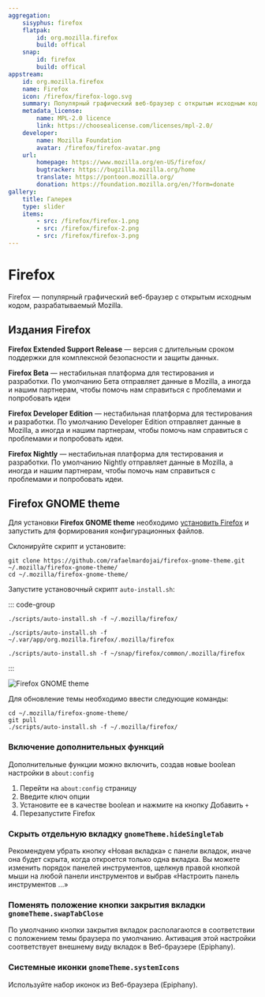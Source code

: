 ```yaml
---
aggregation:
    sisyphus: firefox
    flatpak:
        id: org.mozilla.firefox
        build: offical
    snap:
        id: firefox
        build: offical
appstream:
    id: org.mozilla.firefox
    name: Firefox
    icon: /firefox/firefox-logo.svg
    summary: Популярный графический веб-браузер с открытым исходным кодом, разрабатываемый Mozilla.
    metadata_license:
        name: MPL-2.0 licence
        link: https://choosealicense.com/licenses/mpl-2.0/
    developer:
        name: Mozilla Foundation
        avatar: /firefox/firefox-avatar.png
    url:
        homepage: https://www.mozilla.org/en-US/firefox/
        bugtracker: https://bugzilla.mozilla.org/home
        translate: https://pontoon.mozilla.org/
        donation: https://foundation.mozilla.org/en/?form=donate
gallery:
    title: Галерея
    type: slider
    items:
        - src: /firefox/firefox-1.png
        - src: /firefox/firefox-2.png
        - src: /firefox/firefox-3.png
---
```




# Firefox

Firefox — популярный графический веб-браузер с открытым исходным кодом, разрабатываемый Mozilla.

<AGWGallery />

## Издания Firefox

**Firefox Extended Support Release** — версия с длительным сроком поддержки для комплексной безопасности и защиты данных.

**Firefox Beta** — нестабильная платформа для тестирования и разработки. По умолчанию Бета отправляет данные в Mozilla, а иногда и нашим партнерам, чтобы помочь нам справиться с проблемами и попробовать идеи

**Firefox Developer Edition** — нестабильная платформа для тестирования и разработки. По умолчанию Developer Edition отправляет данные в Mozilla, а иногда и нашим партнерам, чтобы помочь нам справиться с проблемами и попробовать идеи.

**Firefox Nightly** — нестабильная платформа для тестирования и разработки. По умолчанию Nightly отправляет данные в Mozilla, а иногда и нашим партнерам, чтобы помочь нам справиться с проблемами и попробовать идеи.

<!--@include: @apps/_parts/install/content-repo.md-->
<!--@include: @apps/_parts/install/content-flatpak.md-->
<!--@include: @apps/_parts/warns/unpriveleged-spases.md -->
<!--@include: @apps/_parts/install/content-snap.md-->

## Firefox GNOME theme

Для установки **Firefox GNOME theme** необходимо [установить Firefox](/firefox#firefox) и запустить для формирования конфигурационных файлов.

Склонируйте скрипт и установите:

```shell
git clone https://github.com/rafaelmardojai/firefox-gnome-theme.git ~/.mozilla/firefox-gnome-theme/
cd ~/.mozilla/firefox-gnome-theme/
```

Запустите установочный скрипт `auto-install.sh`:

::: code-group

```shell[Cизиф]
./scripts/auto-install.sh -f ~/.mozilla/firefox/
```

```shell[Flatpak]
./scripts/auto-install.sh -f ~/.var/app/org.mozilla.firefox/.mozilla/firefox
```

```shell[Snap]
./scripts/auto-install.sh -f ~/snap/firefox/common/.mozilla/firefox
```

:::

![Firefox GNOME theme](/firefox/firefox-4.png)

Для обновление темы необходимо ввести следующие команды:

```shell
cd ~/.mozilla/firefox-gnome-theme/
git pull
./scripts/auto-install.sh -f ~/.mozilla/firefox/
```

### Включение дополнительных функций

Дополнительные функции можно включить, создав новые boolean настройки в `about:config`

1. Перейти на `about:config` страницу
2. Введите ключ опции
3. Установите ее в качестве boolean и нажмите на кнопку Добавить `+`
4. Перезапустите Firefox

### Скрыть отдельную вкладку `gnomeTheme.hideSingleTab`

Рекомендуем убрать кнопку «Новая вкладка» с панели вкладок, иначе она будет скрыта, когда откроется только одна вкладка. Вы можете изменить порядок панелей инструментов, щелкнув правой кнопкой мыши на любой панели инструментов и выбрав «Настроить панель инструментов ...»

### Поменять положение кнопки закрытия вкладки `gnomeTheme.swapTabClose`

По умолчанию кнопки закрытия вкладок располагаются в соответствии с положением темы браузера по умолчанию. Активация этой настройки соответствует внешнему виду вкладок в Веб-браузере (Epiphany).

### Системные иконки `gnomeTheme.systemIcons`

Используйте набор иконок из Веб-браузера (Epiphany).
